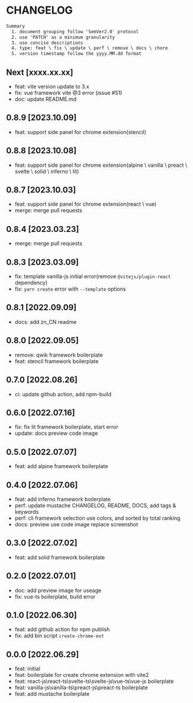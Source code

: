 # CHANGELOG

```txt
Summary
  1. document grouping follow 'SemVer2.0' protocol
  2. use 'PATCH' as a minimum granularity
  3. use concise descriptions
  4. type: feat \ fix \ update \ perf \ remove \ docs \ chore
  5. version timestamp follow the yyyy.MM.dd format
```

## Next [xxxx.xx.xx]

- feat: vite version update to 3.x
- fix: vue framework vite @3 error (issue #51)
- doc: update README.md

## 0.8.9 [2023.10.09]

- feat: support side panel for chrome extension(stencil)

## 0.8.8 [2023.10.08]

- feat: support side panel for chrome extension(alpine \ vanilla \ preact \ svelte \ solid \ inferno \ lit)

## 0.8.7 [2023.10.03]

- feat: support side panel for chrome extension(react \ vue)
- merge: merge pull requests

## 0.8.4 [2023.03.23]

- merge: merge pull requests

## 0.8.3 [2023.03.09]

- fix: template vanilla-js initial error(remove `@vitejs/plugin-react` dependency)
- fix: `yarn create` error with `--template` options

## 0.8.1 [2022.09.09]

- docs: add zn_CN readme

## 0.8.0 [2022.09.05]

- remove: qwik framework boilerplate
- feat: stencil framework boilerplate

## 0.7.0 [2022.08.26]

- ci: update github action, add npm-build

## 0.6.0 [2022.07.16]

- fix: fix lit framework boilerplate, start error
- update: docs preview code image

## 0.5.0 [2022.07.07]

- feat: add alpine framework boilerplate

## 0.4.0 [2022.07.06]

- feat: add inferno framework boilerplate
- perf: update mustache CHANGELOG, README, DOCS, add tags & keywords
- perf: cli framework selection use colors, and sorted by total ranking
- docs: preview use code image replace screenshot

## 0.3.0 [2022.07.02]

- feat: add solid framework boilerplate

## 0.2.0 [2022.07.01]

- doc: add preview image for useage
- fix: vue-ts boilerplate, build error

## 0.1.0 [2022.06.30]

- feat: add github action for npm publish
- fix: add bin script `create-chrome-ext`

## 0.0.0 [2022.06.29]

- feat: initial
- feat: boilerplate for create chrome extension with vite2
- feat: react-js\react-ts\svelte-ts\svelte-js\vue-ts\vue-js boilerplate
- feat: vanilla-js\vanilla-ts\preact-js\preact-ts boilerplate
- feat: add mustache boilerplate
